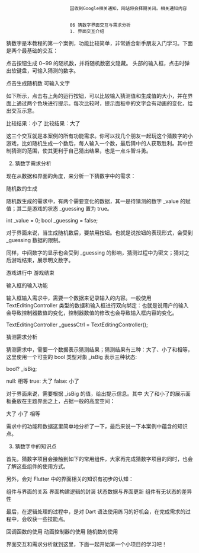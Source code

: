 
                            
                            因收到Google相关通知，网站将会择期关闭。相关通知内容
                            
                            
                            06 猜数字界面交互与需求分析
                            1. 界面交互介绍

猜数字是本教程的第一个案例，功能比较简单，非常适合新手朋友入门学习。下面是两个最基础的交互：


点击按钮生成 0~99 的随机数，并将随机数密文隐藏。
头部的输入框，点击时弹出软键盘，可输入猜测的数字。





点击生成随机数
可输入文字













如下所示，点击右上角的运行按钮，可以比较输入猜测值和生成值的大小，并在界面上通过两个色块进行提示。每次比较时，提示面板中的文字会有动画的变化，给出交互示意。




比较结果：小了
比较结果：大了










这三个交互就是本案例的所有功能需求。你可以找几个朋友一起玩这个猜数字的小游戏，比如随机生成一个数后，每人输入一个数，最后猜中的人获取胜利。其中控制猜测的范围，使其更利于自己猜出结果，也是一点斗智斗勇。



2. 猜数字需求分析

现在从数据和界面的角度，来分析一下猜数字中的需求：


随机数的生成


随机数生成的需求中，有两个需要变化的数据，其一是待猜测的数字 _value 的赋值；其二是游戏的状态 _guessing 置为 true。

int _value = 0;
bool _guessing = false;


对于界面来说，当生成随机数后，要禁用按钮。也就是说按钮的表现形式，会受到 _guessing 数据的限制。



同样，中间数字的显示也会受到 _guessing 的影响，猜测过程中为密文；猜对之后游戏结束，展示明文数字。




游戏进行中
游戏结束












输入框的输入功能


输入框输入需求中，需要一个数据来记录输入的内容。一般使用 TextEditingController 类型的数据和输入框进行双向绑定：也就是说用户的输入会导致控制器数值的变化，控制器数值的修改也会导致输入框内容的变化。

TextEditingController _guessCtrl = TextEditingController();





猜测需求分析


猜测需求中，需要一个数据表示猜测结果；猜测结果有三种：大了、小了和相等，这里使用一个可空的 bool 类型对象 _isBig 表示三种状态:

bool? _isBig;

null: 相等
true: 大了
false: 小了


对于界面来说，需要根据 _isBig 的值，给出提示信息。其中 大了和小了的展示面板叠放在主题界面之上，占据一般的高度空间：




大了
小了
相等











需求中的功能和数据这里简单地分析了一下，最后来说一下本案例中蕴含的知识点。



3. 猜数字中的知识点

首先，猜数字项目会接触到如下的常用组件，大家再完成猜数字项目的同时，也会了解这些组件的使用方式。





另外，会对 Flutter 中的界面相关的知识有初步的认知：


组件与界面的关系
界面构建逻辑的封装
状态数据与界面更新
组件有无状态的差异性




最后，在逻辑处理的过程中，是对 Dart 语法使用练习的好机会，在完成需求的过程中，会收获一些技能点。


回调函数的使用
动画控制器的使用
随机数的使用


界面交互和需求分析就到这里，下面一起开始第一个小项目的学习吧！

                        
                        
                            